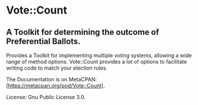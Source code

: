 # Vote::Count

## A Toolkit for determining the outcome of Preferential Ballots.

Provides a Toolkit for implementing multiple voting systems, allowing a wide range of method options. Vote::Count provides a lot of options to facilitate writing code to match your election rules.

The Documentation is on MetaCPAN: [https://metacpan.org/pod/Vote::Count].

License: Gnu Public License 3.0.